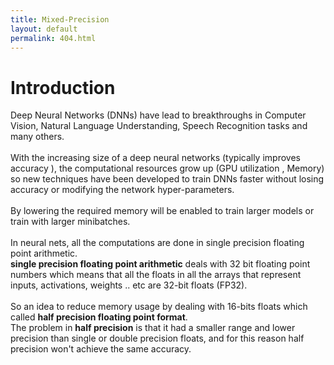 ```yaml
---
title: Mixed-Precision 
layout: default
permalink: 404.html
---
```


# Introduction
Deep Neural Networks (DNNs) have lead to breakthroughs in Computer Vision, Natural Language Understanding, Speech Recognition tasks and many others.  
</br>
With the increasing size of a deep neural networks (typically improves accuracy ), the computational resources grow up (GPU utilization , Memory) so new techniques have been developed to train DNNs faster without losing accuracy or modifying the network hyper-parameters.  
</br>
By lowering the required memory will be enabled to train larger models or train with larger minibatches.  
</br>
In neural nets, all the computations are done in single precision floating point arithmetic.  
**single precision floating point arithmetic**  deals with 32 bit floating point numbers which means that all the floats in all the arrays that represent inputs, activations, weights .. etc are 32-bit floats (FP32).  
</br>
So an idea to reduce memory usage by dealing with 16-bits floats which called **half precision floating point format**.    
The problem in **half precision** is that it had a smaller range and lower precision than single or double precision floats, and for this reason half precision won't achieve the same accuracy.  


